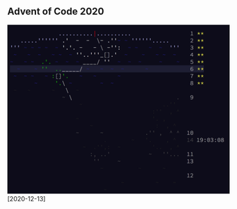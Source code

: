 ## Advent of Code 2020



![my result: ](https://github.com/subZiro/adventofcode_2020/blob/main/my_result.png)
[2020-12-13]
